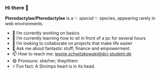 ### Hi there 👋


**Pterodactylae/Pterodactylae** 
is a ✨ _special_ ✨ species, appearing rarely in web environments.


- 🔭 I’m currently working on basics
- 🌱 I’m currently learning how to sit in front of a pc for several hours
- 👯 I’m looking to collaborate on projects that make life easier
- 💬 Ask me about fantastic stuff; finance and empowerment.
- 📫 How to reach me: leonie.schwitzkowski@dci-student.de
- 😄 Pronouns: she/her; they/them
- ⚡ Fun fact: A Shrimps heart is in its head. 

